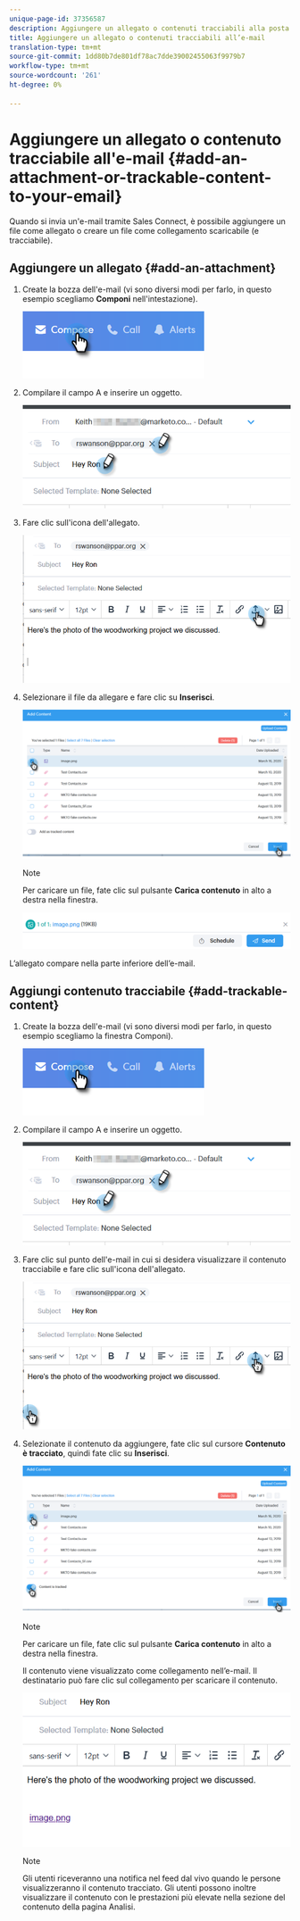 ```yaml
---
unique-page-id: 37356587
description: Aggiungere un allegato o contenuti tracciabili alla posta elettronica - Documenti Marketo - Documentazione prodotto
title: Aggiungere un allegato o contenuti tracciabili all’e-mail
translation-type: tm+mt
source-git-commit: 1dd80b7de801df78ac7dde39002455063f9979b7
workflow-type: tm+mt
source-wordcount: '261'
ht-degree: 0%

---
```



# Aggiungere un allegato o contenuto tracciabile all&#39;e-mail {#add-an-attachment-or-trackable-content-to-your-email}

Quando si invia un&#39;e-mail tramite Sales Connect, è possibile aggiungere un file come allegato o creare un file come collegamento scaricabile (e tracciabile).

## Aggiungere un allegato {#add-an-attachment}

1. Create la bozza dell&#39;e-mail (vi sono diversi modi per farlo, in questo esempio scegliamo **Componi** nell&#39;intestazione).

   ![](assets/one-4.png)

1. Compilare il campo A e inserire un oggetto.

   ![](assets/attach-two.png)

1. Fare clic sull&#39;icona dell&#39;allegato.

   ![](assets/attach-three.png)

1. Selezionare il file da allegare e fare clic su **Inserisci**.

   ![](assets/attach-four.png)

   >[!NOTE]
   >
   >Per caricare un file, fate clic sul pulsante **Carica contenuto** in alto a destra nella finestra.

   ![](assets/attach-five.png)

L’allegato compare nella parte inferiore dell’e-mail.

## Aggiungi contenuto tracciabile {#add-trackable-content}

1. Create la bozza dell&#39;e-mail (vi sono diversi modi per farlo, in questo esempio scegliamo la finestra Componi).

   ![](assets/one-4.png)

1. Compilare il campo A e inserire un oggetto.

   ![](assets/two-4.png)

1. Fare clic sul punto dell&#39;e-mail in cui si desidera visualizzare il contenuto tracciabile e fare clic sull&#39;icona dell&#39;allegato.

   ![](assets/three-4.png)

1. Selezionate il contenuto da aggiungere, fate clic sul cursore **Contenuto è tracciato**, quindi fate clic su **Inserisci**.

   ![](assets/four-4.png)

   >[!NOTE]
   >
   >Per caricare un file, fate clic sul pulsante **Carica contenuto** in alto a destra nella finestra.

   Il contenuto viene visualizzato come collegamento nell’e-mail. Il destinatario può fare clic sul collegamento per scaricare il contenuto.

   ![](assets/five-2.png)

   >[!NOTE]
   >
   >Gli utenti riceveranno una notifica nel feed dal vivo quando le persone visualizzeranno il contenuto tracciato. Gli utenti possono inoltre visualizzare il contenuto con le prestazioni più elevate nella sezione del contenuto della pagina Analisi.
